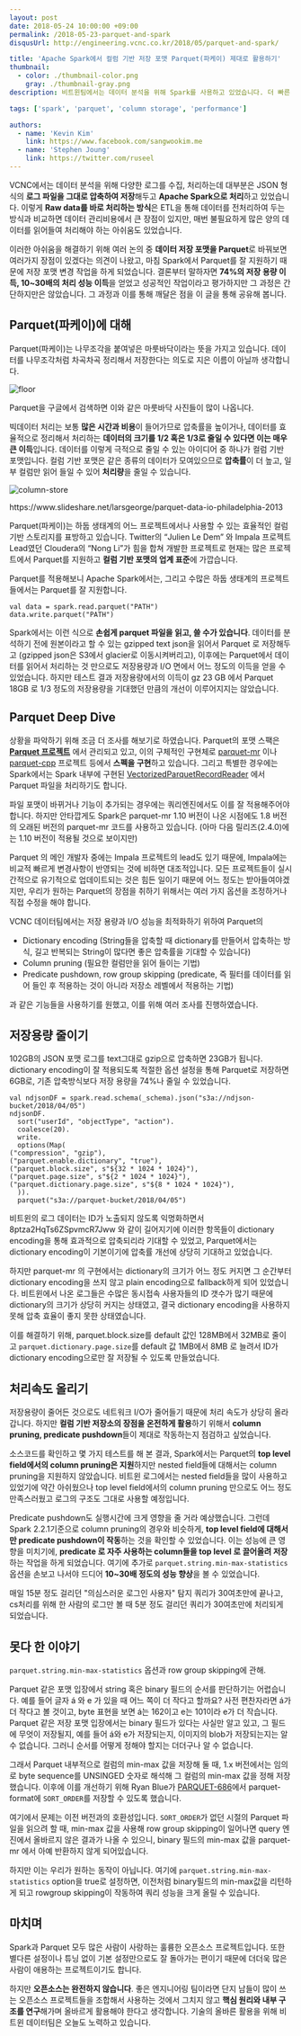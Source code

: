 ```yaml
---
layout: post
date: 2018-05-24 10:00:00 +09:00
permalink: /2018-05-23-parquet-and-spark
disqusUrl: http://engineering.vcnc.co.kr/2018/05/parquet-and-spark/

title: 'Apache Spark에서 컬럼 기반 저장 포맷 Parquet(파케이) 제대로 활용하기'
thumbnail:
  - color: ./thumbnail-color.png
    gray: ./thumbnail-gray.png
description: 비트윈팀에서는 데이터 분석을 위해 Spark를 사용하고 있었습니다. 더 빠른 성능을 위해 Parquet를 적용하면서 겪었던 어려움과 비트윈 데이터팀이 그 문제들을 해결했던 방법에 대해 공유합니다.

tags: ['spark', 'parquet', 'column storage', 'performance']

authors:
  - name: 'Kevin Kim'
    link: https://www.facebook.com/sangwookim.me
  - name: 'Stephen Joung'
    link: https://twitter.com/ruseel
---
```


VCNC에서는 데이터 분석을 위해 다양한 로그를 수집, 처리하는데 대부분은 JSON 형식의 **로그 파일을 그대로 압축하여 저장**해두고 **Apache Spark으로 처리**하고 있었습니다. 이렇게 **Raw data를 바로 처리하는 방식**은 ETL을 통해 데이터를 전처리하여 두는 방식과 비교하면 데이터 관리비용에서 큰 장점이 있지만, 매번 불필요하게 많은 양의 데이터를 읽어들여 처리해야 하는 아쉬움도 있었습니다.

이러한 아쉬움을 해결하기 위해 여러 논의 중 **데이터 저장 포맷을 Parquet**로 바꿔보면 여러가지 장점이 있겠다는 의견이 나왔고, 마침 Spark에서 Parquet를 잘 지원하기 때문에 저장 포맷 변경 작업을 하게 되었습니다. 결론부터 말하자면 **74%의 저장 용량 이득, 10~30배의 처리 성능 이득**을 얻었고 성공적인 작업이라고 평가하지만 그 과정은 간단하지만은 않았습니다. 그 과정과 이를 통해 깨달은 점을 이 글을 통해 공유해 봅니다.

## Parquet(파케이)에 대해

Parquet(파케이)는 나무조각을 붙여넣은 마룻바닥이라는 뜻을 가지고 있습니다. 데이터를 나무조각처럼 차곡차곡 정리해서 저장한다는 의도로 지은 이름이 아닐까 생각합니다.

![floor]

<figcaption>Parquet을 구글에서 검색하면 이와 같은 마룻바닥 사진들이 많이 나옵니다.</figcaption>

빅데이터 처리는 보통 **많은 시간과 비용**이 들어가므로 압축률을 높이거나, 데이터를 효율적으로 정리해서 처리하는 **데이터의 크기를 1/2 혹은 1/3로 줄일 수 있다면 이는 매우 큰 이득**입니다. 데이터를 이렇게 극적으로 줄일 수 있는 아이디어 중 하나가 컬럼 기반 포맷입니다. 컬럼 기반 포맷은 같은 종류의 데이터가 모여있으므로 **압축률**이 더 높고, 일부 컬럼만 읽어 들일 수 있어 **처리량**을 줄일 수 있습니다.

![column-store]

<figcaption>https://www.slideshare.net/larsgeorge/parquet-data-io-philadelphia-2013</figcaption>

Parquet(파케이)는 하둡 생태계의 어느 프로젝트에서나 사용할 수 있는 효율적인 컬럼 기반 스토리지를 표방하고 있습니다. Twitter의 “Julien Le Dem” 와 Impala 프로젝트 Lead였던 Cloudera의 “Nong Li”가 힘을 합쳐 개발한 프로젝트로 현재는 많은 프로젝트에서 Parquet를 지원하고 **컬럼 기반 포맷의 업계 표준**에 가깝습니다.

Parquet를 적용해보니 Apache Spark에서는, 그리고 수많은 하둡 생태계의 프로젝트들에서는 Parquet를 잘 지원합니다.

```
val data = spark.read.parquet("PATH")
data.write.parquet("PATH")
```

Spark에서는 이런 식으로 **손쉽게 parquet 파일을 읽고, 쓸 수가 있습니다**. 데이터를 분석하기 전에 원본이라고 할 수 있는 gzipped text json을 읽어서 Parquet 로 저장해두고 (gzipped json은 S3에서 glacier로 이동시켜버리고), 이후에는 Parquet에서 데이터를 읽어서 처리하는 것 만으로도 저장용량과 I/O 면에서 어느 정도의 이득을 얻을 수 있었습니다. 하지만 테스트 결과 저장용량에서의 이득이 gz 23 GB 에서 Parquet 18GB 로 1/3 정도의 저장용량을 기대했던 만큼의 개선이 이루어지지는 않았습니다.

## Parquet Deep Dive

상황을 파악하기 위해 조금 더 조사를 해보기로 하였습니다. Parquet의 포맷 스팩은 **[Parquet 프로젝트](https://github.com/apache/parquet-format)** 에서 관리되고 있고, 이의 구체적인 구현체로 [parquet-mr](https://github.com/apache/parquet-mr) 이나 [parquet-cpp](https://github.com/apache/parquet-cpp) 프로젝트 등에서 **스펙을 구현**하고 있습니다. 그리고 특별한 경우에는 Spark에서는 Spark 내부에 구현된 [VectorizedParquetRecordReader](https://github.com/apache/spark/blob/master/sql/core/src/main/java/org/apache/spark/sql/execution/datasources/parquet/VectorizedParquetRecordReader.java)
에서 Parquet 파일을 처리하기도 합니다.

파일 포맷이 바뀌거나 기능이 추가되는 경우에는 쿼리엔진에서도 이를 잘 적용해주어야 합니다. 하지만 안타깝게도 Spark은 parquet-mr 1.10 버전이 나온 시점에도 1.8 버전의 오래된 버전의 parquet-mr 코드를 사용하고 있습니다. (아마 다음 릴리즈(2.4.0)에는 1.10 버전이 적용될 것으로 보이지만)

Parquet 의 메인 개발자 중에는 Impala 프로젝트의 lead도 있기 때문에, Impala에는 비교적 빠르게 변경사항이 반영되는 것에 비하면 대조적입니다. 모든 프로젝트들이 실시간적으로 유기적으로 업데이트되는 것은 힘든 일이기 때문에 어느 정도는 받아들여야겠지만, 우리가 원하는 Parquet의 장점을 취하기 위해서는 여러 가지 옵션을 조정하거나 직접 수정을 해야 합니다.

VCNC 데이터팀에서는 저장 용량과 I/O 성능을 최적화하기 위하여 Parquet의

- Dictionary encoding (String들을 압축할 때 dictionary를 만들어서 압축하는 방식, 길고 반복되는 String이 많다면 좋은 압축률을 기대할 수 있습니다)
- Column pruning (필요한 컬럼만을 읽어 들이는 기법)
- Predicate pushdown, row group skipping (predicate, 즉 필터를 데이터를 읽어 들인 후 적용하는 것이 아니라 저장소 레벨에서 적용하는 기법)

과 같은 기능들을 사용하기를 원했고, 이를 위해 여러 조사를 진행하였습니다.

## 저장용량 줄이기

102GB의 JSON 포맷 로그를 text그대로 gzip으로 압축하면 23GB가 됩니다. dictionary encoding이 잘 적용되도록 적절한 옵션 설정을 통해 Parquet로 저장하면 6GB로, 기존 압축방식보다 저장 용량을 74%나 줄일 수 있었습니다.

    val ndjsonDF = spark.read.schema(_schema).json("s3a://ndjson-bucket/2018/04/05")
    ndjsonDF.
      sort("userId", "objectType", "action").
      coalesce(20).
      write.
      options(Map(
    ("compression", "gzip"),
    ("parquet.enable.dictionary", "true"),
    ("parquet.block.size", s"${32 * 1024 * 1024}"),
    ("parquet.page.size", s"${2 * 1024 * 1024}"),
    ("parquet.dictionary.page.size", s"${8 * 1024 * 1024}"),
      )).
      parquet("s3a://parquet-bucket/2018/04/05")

비트윈의 로그 데이터는 ID가 노출되지 않도록 익명화하면서 8ptza2HqTs6ZSpvmcR7Jww 와 같이 길어지기에 이러한 항목들이 dictionary encoding을 통해 효과적으로 압축되리라 기대할 수 있었고, Parquet에서는 dictionary encoding이 기본이기에 압축률 개선에 상당히 기대하고 있었습니다.

하지만 parquet-mr 의 구현에서는 dictionary의 크기가 어느 정도 커지면 그 순간부터 dictionary encoding을 쓰지 않고 plain encoding으로 fallback하게 되어 있었습니다. 비트윈에서 나온 로그들은 수많은 동시접속 사용자들의 ID 갯수가 많기 때문에 dictionary의 크기가 상당히 커지는 상태였고, 결국 dictionary encoding을 사용하지 못해 압축 효율이 좋지 못한 상태였습니다.

이를 해결하기 위해, parquet.block.size를 default 값인 128MB에서 32MB로 줄이고 `parquet.dictionary.page.size`를 default 값 1MB에서 8MB 로 늘려서 ID가 dictionary encoding으로만 잘 저장될 수 있도록 만들었습니다.

## 처리속도 올리기

저장용량이 줄어든 것으로도 네트워크 I/O가 줄어들기 때문에 처리 속도가 상당히 올라갑니다. 하지만 **컬럼 기반 저장소의 장점을 온전하게 활용**하기 위해서 **column pruning, predicate pushdown**들이 제대로 작동하는지 점검하고 싶었습니다.

소스코드를 확인하고 몇 가지 테스트를 해 본 결과, Spark에서는 Parquet의 **top level field에서의 column pruning은 지원**하지만 nested field들에 대해서는 column pruning을 지원하지 않았습니다. 비트윈 로그에서는 nested field들을 많이 사용하고 있었기에 약간 아쉬웠으나 top level field에서의 column pruning 만으로도 어느 정도 만족스러웠고 로그의 구조도 그대로 사용할 예정입니다.

Predicate pushdown도 실행시간에 크게 영향을 줄 거라 예상했습니다. 그런데 Spark 2.2.1기준으로 column pruning의 경우와 비슷하게, **top level field에 대해서만 predicate pushdown이 작동**하는 것을 확인할 수 있었습니다. 이는 성능에 큰 영향을 미치기에, **predicate 로 자주 사용하는 column들을 top level 로 끌어올려 저장**하는 작업을 하게 되었습니다. 여기에 추가로 `parquet.string.min-max-statistics` 옵션을 손보고 나서야 드디어 **10~30배 정도의 성능 향상**을 볼 수 있었습니다.

매일 15분 정도 걸리던 "의심스러운 로그인 사용자" 탐지 쿼리가 30여초만에 끝나고, cs처리를 위해 한 사람의 로그만 볼 때 5분 정도 걸리던 쿼리가 30여초만에 처리되게 되었습니다.

## 못다 한 이야기

`parquet.string.min-max-statistics` 옵션과 row group skipping에 관해.

Parquet 같은 포맷 입장에서 string 혹은 binary 필드의 순서를 판단하기는 어렵습니다. 예를 들어 글자 á 와 e 가 있을 때 어느 쪽이 더 작다고 할까요? 사전 편찬자라면 á가 더 작다고 볼 것이고, byte 표현을 보면 á는 162이고 e는 101이라 e가 더 작습니다.
Parquet 같은 저장 포맷 입장에서는 binary 필드가 있다는 사실만 알고 있고, 그 필드에 무엇이 저장될지, 예를 들어 á와 e가 저장되는지, 이미지의 blob가 저장되는지는 알 수 없습니다. 그러니 순서를 어떻게 정해야 할지는 더더구나 알 수 없습니다.

그래서 Parquet 내부적으로 컬럼의 min-max 값을 저장해 둘 때, 1.x 버전에서는 임의로 byte sequence를 UNSINGED 숫자로 해석해 그 컬럼의 min-max 값을 정해 저장했습니다. 이후에 이를 개선하기 위해 Ryan Blue가 [PARQUET-686]에서 parquet-format에 `SORT_ORDER`를 저장할 수 있도록 했습니다.

여기에서 문제는 이전 버전과의 호환성입니다. `SORT_ORDER`가 없던 시절의 Parquet 파일을 읽으려 할 때, min-max 값을 사용해 row group skipping이 일어나면 query 엔진에서 올바르지 않은 결과가 나올 수 있으니, binary 필드의 min-max 값을 parquet-mr 에서 아예 반환하지 않게 되어있습니다.

하지만 이는 우리가 원하는 동작이 아닙니다. 여기에 `parquet.string.min-max-statistics` option을 true로 설정하면, 이전처럼 binary필드의 min-max값을 리턴하게 되고 rowgroup skipping이 작동하여 쿼리 성능을 크게 올릴 수 있습니다.

## 마치며

Spark과 Parquet 모두 많은 사람이 사랑하는 훌륭한 오픈소스 프로젝트입니다. 또한 별다른 설정이나 튜닝 없이 기본 설정만으로도 잘 돌아가는 편이기 때문에 더더욱 많은 사람이 애용하는 프로젝트이기도 합니다.

하지만 **오픈소스는 완전하지 않습니다**. 좋은 엔지니어링 팀이라면 단지 남들이 많이 쓰는 오픈소스 프로젝트들을 조합해서 사용하는 것에서 그치지 않고 **핵심 원리와 내부 구조를 연구**해가며 올바르게 활용해야 한다고 생각합니다. 기술의 올바른 활용을 위해 비트윈 데이터팀은 오늘도 노력하고 있습니다.

[parquet-686]: https://issues.apache.org/jira/browse/PARQUET-686
[floor]: ./parquet-floor.jpg
[column-store]: ./parquet-data-io-philadelphia-2013-8-638.jpg
